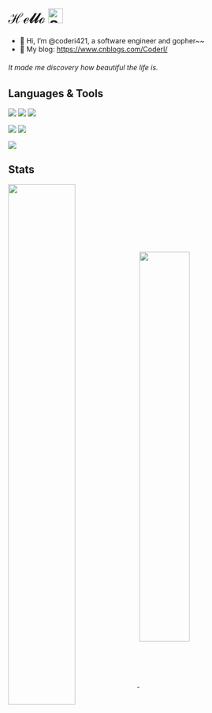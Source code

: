 # ℋℯ𝓁𝓁ℴ <picture><img alt="Shows an illustrated sun in light mode and a moon with stars in dark mode." src="https://cdn-icons-png.flaticon.com/512/4341/4341069.png" width="30px"></picture>

- 👋 Hi, I’m @coderi421, a software engineer and gopher~~
- 📒 My blog: https://www.cnblogs.com/CoderI/

###### It made me discovery how beautiful the life is.

## Languages & Tools

<p align="left">
  <img src="https://img.shields.io/badge/Golang-0ba5d4?style=flat-square&logo=go&logoColor=white" />
  <img src="https://img.shields.io/badge/C%23-1e9e25?style=flat-square&logo=csharp&logoColor=white" />
  <img src="https://img.shields.io/badge/Python-386e9d?style=flat-square&logo=python&logoColor=white" />
</p>
<p align="left">
  <img src="https://img.shields.io/badge/Docker-319def?style=flat-square&logo=docker&logoColor=white" />
  <img src="https://img.shields.io/badge/Kubernetes-316ce6?style=flat-square&logo=kubernetes&logoColor=white" />
</p>
<p align="left">
  <img src="https://img.shields.io/badge/Vue.js-35495E?style=flat-square&logo=vuedotjs&logoColor=4FC08D" />
</p>

## Stats

<a href="https://github.com/coderi421">
  <img align="center" width="52%" src="https://github-readme-stats.vercel.app/api?username=coderi421&theme=nightowl&show_icons=true&hide_border=true&include_all_commits=true&count_private=true&hide_title=true" />
</a>

<a href="https://github.com/coderi421">
  <img align="center" width="45%" src="https://github-readme-streak-stats.herokuapp.com/?user=coderi421&theme=nightowl&hide_border=true&include_all_commits=true&count_private=true" />
</a>
